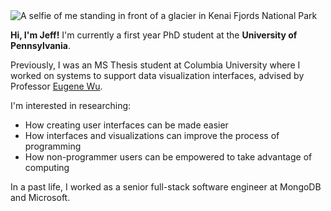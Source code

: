 <img class="headshot" src="/headshot.jpg" alt="A selfie of me standing in front of a glacier in Kenai Fjords National Park" />

**Hi, I'm Jeff!** I'm currently a first year PhD student at the **University of Pennsylvania**.

Previously, I was an MS Thesis student at Columbia University where I worked on systems to support
data visualization interfaces, advised by Professor [Eugene Wu](https://eugenewu.net).

I'm interested in researching:

- How creating user interfaces can be made easier
- How interfaces and visualizations can improve the process of programming
- How non-programmer users can be empowered to take advantage of computing

In a past life, I worked as a senior full-stack software engineer at MongoDB and Microsoft.
